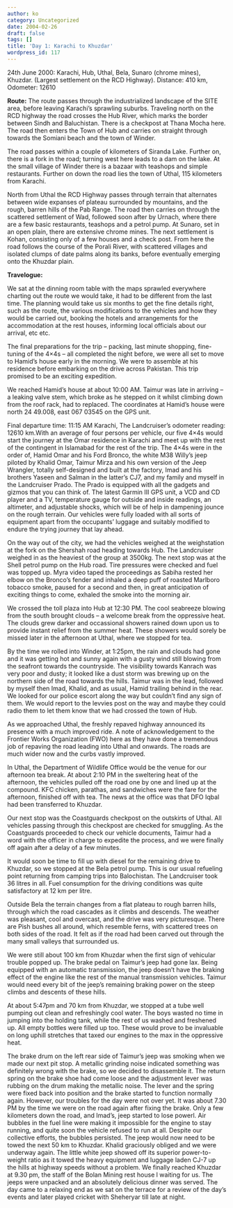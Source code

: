```yaml
---
author: ko
category: Uncategorized
date: 2004-02-26
draft: false
tags: []
title: 'Day 1: Karachi to Khuzdar'
wordpress_id: 117
---
```


24th June 2000: Karachi, Hub, Uthal, Bela, Sunaro (chrome mines), Khuzdar. (Largest settlement on the RCD Highway). Distance: 410 km, Odometer: 12610

**Route:** The route passes through the industrialized landscape of the SITE area, before leaving Karachi’s sprawling suburbs. Traveling north on the RCD highway the road crosses the Hub River, which marks the border between Sindh and Baluchistan. There is a checkpost at Thana Mocha here. The road then enters the Town of Hub and carries on straight through towards the Somiani beach and the town of Winder.

The road passes within a couple of kilometers of Siranda Lake. Further on, there is a fork in the road; turning west here leads to a dam on the lake. At the small village of Winder there is a bazaar with teashops and simple restaurants. Further on down the road lies the town of Uthal, 115 kilometers from Karachi.

North from Uthal the RCD Highway passes through terrain that alternates between wide expanses of plateau surrounded by mountains, and the rough, barren hills of the Pab Range. The road then carries on through the scattered settlement of Wad, followed soon after by Urnach, where there are a few basic restaurants, teashops and a petrol pump. At Sunaro, set in an open plain, there are extensive chrome mines. The next settlement is Kohan, consisting only of a few houses and a check post. From here the road follows the course of the Porali River, with scattered villages and isolated clumps of date palms along its banks, before eventually emerging onto the Khuzdar plain.

**Travelogue:**

We sat at the dinning room table with the maps sprawled everywhere charting out the route we would take, it had to be different from the last time. The planning would take us six months to get the fine details right, such as the route, the various modifications to the vehicles and how they would be carried out, booking the hotels and arrangements for the accommodation at the rest houses, informing local officials about our arrival, etc etc.

The final preparations for the trip – packing, last minute shopping, fine-tuning of the 4×4s – all completed the night before, we were all set to move to Hamid’s house early in the morning. We were to assemble at his residence before embarking on the drive across Pakistan. This trip promised to be an exciting expedition.

We reached Hamid’s house at about 10:00 AM. Taimur was late in arriving – a leaking valve stem, which broke as he stepped on it whilst climbing down from the roof rack, had to replaced. The coordinates at Hamid’s house were north 24 49.008, east 067 03545 on the GPS unit.

Final departure time: 11:15 AM Karachi, The Landcruiser’s odometer reading: 12610 km.With an average of four persons per vehicle, our five 4×4s would start the journey at the Omar residence in Karachi and meet up with the rest of the contingent in Islamabad for the rest of the trip. The 4×4s were in the order of, Hamid Omar and his Ford Bronco, the white M38 Willy’s jeep piloted by Khalid Omar, Taimur Mirza and his own version of the Jeep Wrangler, totally self-designed and built at the factory, Imad and his brothers Yaseen and Salman in the latter’s CJ7, and my family and myself in the Landcruiser Prado. The Prado is equipped with all the gadgets and gizmos that you can think of. The latest Garmin III GPS unit, a VCD and CD player and a TV, temperature gauge for outside and inside readings, an altimeter, and adjustable shocks, which will be of help in dampening jounce on the rough terrain. Our vehicles were fully loaded with all sorts of equipment apart from the occupants’ luggage and suitably modified to endure the trying journey that lay ahead.

On the way out of the city, we had the vehicles weighed at the weighstation at the fork on the Shershah road heading towards Hub. The Landcruiser weighed in as the heaviest of the group at 3500kg. The next stop was at the Shell petrol pump on the Hub road. Tire pressures were checked and fuel was topped up. Myra video taped the proceedings as Sabiha rested her elbow on the Bronco’s fender and inhaled a deep puff of roasted Marlboro tobacco smoke, paused for a second and then, in great anticipation of exciting things to come, exhaled the smoke into the morning air.

We crossed the toll plaza into Hub at 12:30 PM. The cool seabreeze blowing from the south brought clouds – a welcome break from the oppressive heat. The clouds grew darker and occassional showers rained down upon us to provide instant relief from the summer heat. These showers would sorely be missed later in the afternoon at Uthal, where we stopped for tea.

By the time we rolled into Winder, at 1:25pm, the rain and clouds had gone and it was getting hot and sunny again with a gusty wind still blowing from the seafront towards the countryside. The visibility towards Kanrach was very poor and dusty; it looked like a dust storm was brewing up on the northern side of the road towards the hills. Taimur was in the lead, followed by myself then Imad, Khalid, and as usual, Hamid trailing behind in the rear. We looked for our police escort along the way but couldn’t find any sign of them. We would report to the levvies post on the way and maybe they could radio them to let them know that we had crossed the town of Hub.

As we approached Uthal, the freshly repaved highway announced its presence with a much improved ride. A note of acknowledgement to the Frontier Works Organization (FWO) here as they have done a tremendous job of repaving the road leading into Uthal and onwards. The roads are much wider now and the curbs vastly improved.

In Uthal, the Department of Wildlife Office would be the venue for our afternoon tea break. At about 2:10 PM in the sweltering heat of the afternoon, the vehicles pulled off the road one by one and lined up at the compound. KFC chicken, parathas, and sandwiches were the fare for the afternoon, finished off with tea. The news at the office was that DFO Iqbal had been transferred to Khuzdar.

Our next stop was the Coastguards checkpost on the outskirts of Uthal. All vehicles passing through this checkpost are checked for smuggling. As the Coastguards proceeded to check our vehicle documents, Taimur had a word with the officer in charge to expedite the process, and we were finally off again after a delay of a few minutes.

It would soon be time to fill up with diesel for the remaining drive to Khuzdar, so we stopped at the Bela petrol pump. This is our usual refueling point returning from camping trips into Balochistan. The Landcruiser took 36 litres in all. Fuel consumption for the driving conditions was quite satisfactory at 12 km per litre.

Outside Bela the terrain changes from a flat plateau to rough barren hills, through which the road cascades as it climbs and descends. The weather was pleasant, cool and overcast, and the drive was very picturesque. There are Pish bushes all around, which resemble ferns, with scattered trees on both sides of the road. It felt as if the road had been carved out through the many small valleys that surrounded us.

We were still about 100 km from Khuzdar when the first sign of vehicular trouble popped up. The brake pedal on Taimur’s jeep had gone lax. Being equipped with an automatic transmission, the jeep doesn’t have the braking effect of the engine like the rest of the manual transmission vehicles. Taimur would need every bit of the jeep’s remaining braking power on the steep climbs and descents of these hills.

At about 5:47pm and 70 km from Khuzdar, we stopped at a tube well pumping out clean and refreshingly cool water. The boys wasted no time in jumping into the holding tank, while the rest of us washed and freshened up. All empty bottles were filled up too. These would prove to be invaluable on long uphill stretches that taxed our engines to the max in the oppressive heat.

The brake drum on the left rear side of Taimur’s jeep was smoking when we made our next pit stop. A metallic grinding noise indicated something was definitely wrong with the brake, so we decided to disassemble it. The return spring on the brake shoe had come loose and the adjustment lever was rubbing on the drum making the metallic noise. The lever and the spring were fixed back into position and the brake started to function normally again. However, our troubles for the day were not over yet. It was about 7.30 PM by the time we were on the road again after fixing the brake. Only a few kilometers down the road, and Imad’s, jeep started to lose powerl. Air bubbles in the fuel line were making it impossible for the engine to stay running, and quite soon the vehicle refused to run at all. Despite our collective efforts, the bubbles persisted. The jeep would now need to be towed the next 50 km to Khuzdar. Khalid graciously obliged and we were underway again. The little white jeep showed off its superior power-to-weight ratio as it towed the heavy equipment and luggage laden CJ-7 up the hills at highway speeds without a problem. We finally reached Khuzdar at 9.30 pm, the staff of the Bolan Mining rest house l waiting for us. The jeeps were unpacked and an absolutely delicious dinner was served. The day came to a relaxing end as we sat on the terrace for a review of the day’s events and later played cricket with Sheheryar till late at night.